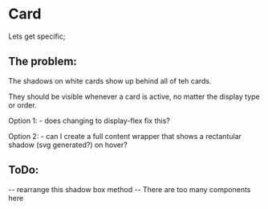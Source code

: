 # Card
Lets get specific;

## The problem:
The shadows on white cards show up behind all of teh cards.

They should be visible whenever a card is active, no matter the display type or order.

Option 1:
    - does changing to display-flex fix this?

Option 2:
    - can I create a full content wrapper that shows a rectantular shadow (svg generated?) on hover?

## ToDo:
-- rearrange this shadow box method
-- There are too many components here
